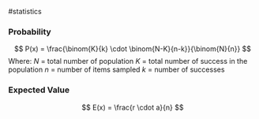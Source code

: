 #statistics 
### Probability
$$
P(x) = \frac{\binom{K}{k} \cdot \binom{N-K}{n-k}}{\binom{N}{n}}
$$
Where:
$N$ = total number of population
$K$ = total number of success in the population
$n$ = number of items sampled
$k$ = number of successes

### Expected Value

$$
E(x) = \frac{r \cdot a}{n}
$$
